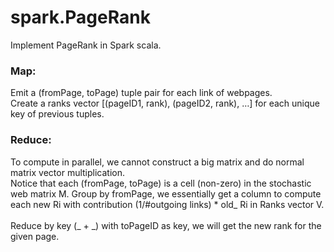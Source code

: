 # spark.PageRank
Implement PageRank in Spark scala.

### Map:
Emit a (fromPage, toPage) tuple pair for each link of webpages. <br />
Create a ranks vector [(pageID1, rank), (pageID2, rank), …] for each unique key of previous tuples.

### Reduce:
To compute in parallel, we cannot construct a big matrix and do normal matrix vector multiplication. <br />
Notice that each (fromPage, toPage) is a cell (non-zero) in the stochastic web matrix M. Group by fromPage, we essentially get a column to compute each new Ri with contribution (1/#outgoing links) * old_ Ri in Ranks vector V.<br /><br />
Reduce by key (_ + _) with toPageID as key, we will get the new rank for the given page.
